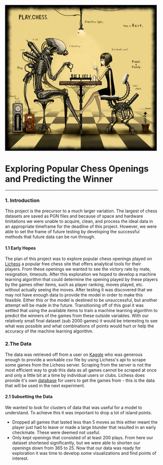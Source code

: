 <img src="Capstone2_Chess/Images/lichess_maintenance.jpg" width="500">

# Exploring Popular Chess Openings and Predicting the Winner

- - -

### 1. Introduction

This project is the precursor to a much larger variation. The largest of chess datasets are saved as PGN files and because of space and hardware limitations we were unable to acquire,
clean, and process the ideal data in an appropriate timeframe for the deadline of this project. However, we were able to set the frame of future testing by developing the successful
methods that future data can be run through.

#### 1.1 Early Hopes

The plan of this project was to explore popular chess openings played on [Lichess](http://lichess.org) a popular free chess site that offers analytical tools for their players.
From these openings we wanted to see the victory rate by mate, resignation, timeouts. After this exploration we hoped to develop a machine learning algorithm that could determine
the opening played by these players by the games other items, such as player ranking, moves played, etc. without actually seeing the moves. After testing it was discovered that
we may not have enough data to provide the model in order to make this feasible. Either this or the model is destined to be unsuccessful, but another attempt will be made in the future.
Transitioning off of this goal it was settled that using the available items to train a machine learning algorithm to predict the winners of the games from these outside variables.
With our relatively small final dataset (sub 2000 games) it would be interesting to see what was possible and what combinations of points would hurt or help the accuracy of the
machine learning algorithm.

### 2.The Data
The data was retrieved off from a user on [Kaggle](https://www.kaggle.com/datasnaek/chess) who was generous enough to provide a workable csv file by using Lichess's api to scrape some games from the Lichess server. Scraping from the server
is not the most efficient way to grab this data as all games cannot be scraped at once and only a little bit at a time by individual users or clubs. Lichess does provide it's own
[database](https://database.lichess.org/) for users to get the games from - this is the data that will be used in the next experiment. 

#### 2.1 Subsetting the Data

We wanted to look for clusters of data that was useful for a model to understand. To achieve this it was important to drop a lot of island points. 
 - Dropped all games that lasted less than 5 moves as this either meant the player just had to leave or made a large blunder that resulted in an early checkmate. These were deemed not useful.
 - Only kept openings that consisted of at least 200 plays. From here our dataset shortened significantly, but we were able to shorten our openings down from 365 to 25.
Now that our data was ready for exploration it was time to develop some visualizations and find points of interest.

